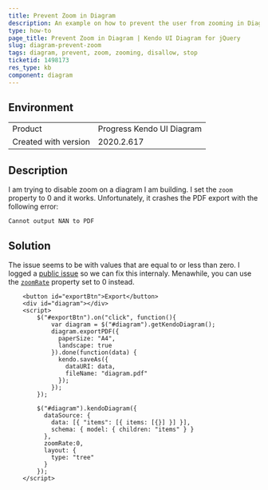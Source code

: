 ```yaml
---
title: Prevent Zoom in Diagram
description: An example on how to prevent the user from zooming in Diagram.
type: how-to
page_title: Prevent Zoom in Diagram | Kendo UI Diagram for jQuery
slug: diagram-prevent-zoom
tags: diagram, prevent, zoom, zooming, disallow, stop
ticketid: 1498173
res_type: kb
component: diagram
---
```


## Environment

<table>
 <tr>
  <td>Product</td>
  <td>Progress Kendo UI Diagram</td>
 </tr>
 <tr>
  <td>Created with version</td>
  <td>2020.2.617</td>
 </tr>
</table>


## Description

I am trying to disable zoom on a diagram I am building. I set the `zoom` property to 0 and it works. Unfortunately, it crashes the PDF export with the following error: 

`Cannot output NAN to PDF`

## Solution

The issue seems to be with values that are equal to or less than zero. I logged a [public issue](https://github.com/telerik/kendo-ui-core/issues/6142) so we can fix this internaly. Menawhile, you can use the [`zoomRate`](/api/javascript/dataviz/ui/diagram/configuration/zoomrate) property set to 0 instead.

```dojo
    <button id="exportBtn">Export</button>
    <div id="diagram"></div>
    <script>
        $("#exportBtn").on("click", function(){
            var diagram = $("#diagram").getKendoDiagram();
            diagram.exportPDF({
              paperSize: "A4",
              landscape: true
            }).done(function(data) {
              kendo.saveAs({
                dataURI: data,
                fileName: "diagram.pdf"
              });
            });
        });

        $("#diagram").kendoDiagram({
          dataSource: {
            data: [{ "items": [{ items: [{}] }] }],
            schema: { model: { children: "items" } }
          },
          zoomRate:0,
          layout: {
            type: "tree"
          }
        });
    </script>
```

